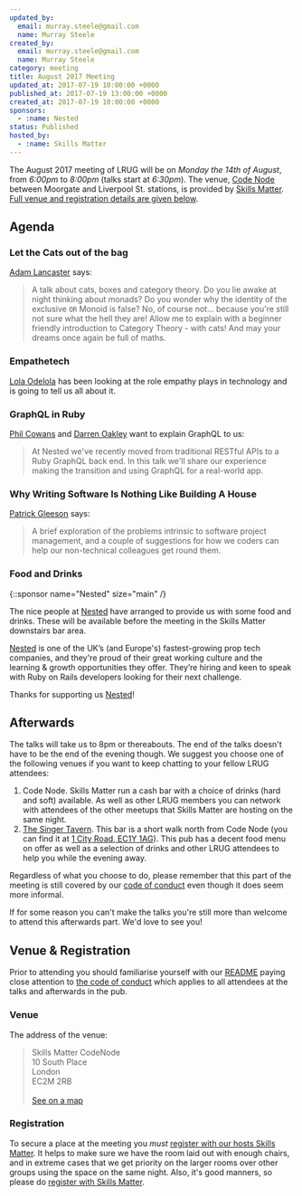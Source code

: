 ```yaml
---
updated_by:
  email: murray.steele@gmail.com
  name: Murray Steele
created_by:
  email: murray.steele@gmail.com
  name: Murray Steele
category: meeting
title: August 2017 Meeting
updated_at: 2017-07-19 10:00:00 +0000
published_at: 2017-07-19 13:00:00 +0000
created_at: 2017-07-19 10:00:00 +0000
sponsors:
  - :name: Nested
status: Published
hosted_by:
  - :name: Skills Matter
---
```


The August 2017 meeting of LRUG will be on *Monday the 14th of August*,
from _6:00pm_ to _8:00pm_ (talks start at _6:30pm_).  The venue, [Code
Node](https://skillsmatter.com/locations/264-skills-matter-codenode) between
Moorgate and Liverpool St. stations, is provided by [Skills
Matter](http://www.skillsmatter.com).  [Full venue and registration details are
given below](#august17registration).

Agenda
------

### Let the Cats out of the bag

[Adam Lancaster](https://twitter.com/ItizAdz) says:

> A talk about cats, boxes and category theory.  Do you lie awake at night
> thinking about monads? Do you wonder why the identity of the exclusive
> `OR` Monoid is false? No, of course not... because you're still not sure
> what the hell they are! Allow me to explain with a beginner friendly
> introduction to Category Theory - with cats! And may your dreams once
> again be full of maths.

### Empathetech

[Lola Odelola](https://twitter.com/lolaodelola) has been looking at the role empathy
plays in technology and is going to tell us all about it.

### GraphQL in Ruby

[Phil Cowans](https://twitter.com/philcowans) and [Darren
Oakley](https://twitter.com/dazoakley) want to explain GraphQL to us:

> At Nested we've recently moved from traditional RESTful APIs to a Ruby
> GraphQL back end. In this talk we'll share our experience making the
> transition and using GraphQL for a real-world app.

### Why Writing Software Is Nothing Like Building A House

[Patrick Gleeson](http://patrickgleeson.com/) says:

> A brief exploration of the problems intrinsic to software project
> management, and a couple of suggestions for how we coders can help
> our non-technical colleagues get round them.


### Food and Drinks

{::sponsor name="Nested" size="main" /}

The nice people at [Nested][] have arranged to provide us with some food
and drinks. These will be available before the meeting in the Skills
Matter downstairs bar area.

[Nested][] is one of the UK’s (and Europe's) fastest-growing prop tech
companies, and they're proud of their great working culture and the
learning & growth opportunities they offer. They’re hiring and keen to
speak with Ruby on Rails developers looking for their next challenge.

Thanks for supporting us [Nested][]!

Afterwards
----------

The talks will take us to 8pm or thereabouts.  The end of the talks doesn't
have to be the end of the evening though.  We suggest you choose one of
the following venues if you want to keep chatting to your fellow LRUG
attendees:

1. Code Node.  Skills Matter run a cash bar with a
   choice of drinks (hard and soft) available.  As well as other LRUG members
   you can network with attendees of the other meetups that Skills Matter are
   hosting on the same night.
2. [The Singer Tavern](http://singertavern.com/).  This bar is a short walk
   north from Code Node (you can find it at [1 City Road, EC1Y
   1AG](https://goo.gl/maps/w9kPu)).  This pub has a decent food menu on offer
   as well as a selection of drinks and other LRUG attendees to help you
   while the evening away.

Regardless of what you choose to do, please remember that this part of the
meeting is still covered by our [code of
conduct](http://readme.lrug.org/#code-of-conduct) even though it does seem more
informal.

If for some reason you can't make the talks you're still more than welcome to
attend this afterwards part.  We'd love to see you!

Venue & Registration <a name="august17registration">&nbsp;</a>
-----------------------------------------------------------

Prior to attending you should familiarise yourself with our
[README](http://readme.lrug.org/) paying close attention to [the code of
conduct](http://readme.lrug.org/#code-of-conduct) which applies to
all attendees at the talks and afterwards in the pub.

### Venue

The address of the venue:

> Skills Matter CodeNode<br/>10 South Place<br/>London<br/>EC2M 2RB<br/><br/>[See on a map](https://goo.gl/maps/ONJT4)

### Registration

To secure a place at the meeting you *must* [register with our hosts
Skills Matter][skills-matter-event].  It helps to
make sure we have the room laid out with enough chairs, and in extreme cases
that we get priority on the larger rooms over other groups using the space on
the same night.  Also, it's good manners, so please do [register with Skills
Matter][skills-matter-event].


[skills-matter-event]: https://skillsmatter.com/meetups/9823-lrug-august-meetup
[Nested]: https://www.nested.com
